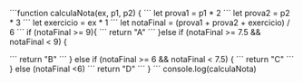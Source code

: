 ´´´function calculaNota(ex, p1, p2) {
´´´ let prova1 = p1 * 2 
´´´ let prova2 = p2 * 3
´´´ let exercicio = ex * 1 
´´´ let notaFinal = (prova1 + prova2 + exercicio) / 6
´´´ if (notaFinal >= 9){ 
´´´    return  "A" 
´´´    }else if (notaFinal >= 7.5 && notaFinal < 9) {
 
´´´        return  "B"
´´´ } else if (notaFinal >= 6 && notaFinal < 7.5) {
´´´   return  "C"
´´´  } else (notaFinal <6) 
´´´    return  "D"
´´´   }
´´´   console.log(calculaNota)